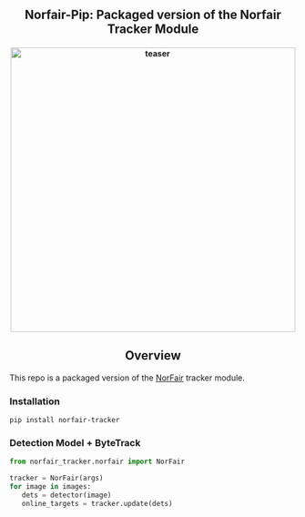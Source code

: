 <div align="center">
<h2>
  Norfair-Pip: Packaged version of the Norfair Tracker Module  
</h2>
<h4>
    <img width="500" alt="teaser" src="docs/demo.gif">
</h4>
</div>

## <div align="center">Overview</div>

This repo is a packaged version of the [NorFair](https://github.com/tryolabs/norfair/) tracker module.
### Installation
```
pip install norfair-tracker
```

### Detection Model + ByteTrack 
```python
from norfair_tracker.norfair import NorFair

tracker = NorFair(args)
for image in images:
   dets = detector(image)
   online_targets = tracker.update(dets)
```
